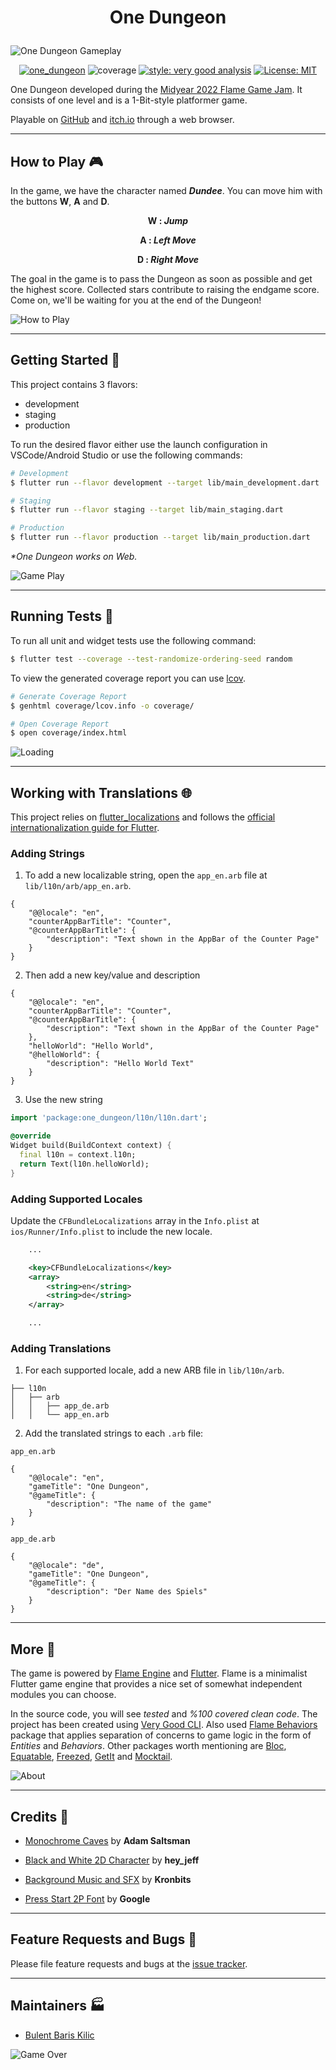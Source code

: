 # <p align="center">One Dungeon</p>

![One Dungeon Gameplay][header_gif]

<div align="center">

[![one_dungeon][build_status_badge]][workflow_link]
![coverage][coverage_badge]
[![style: very good analysis][very_good_analysis_badge]][very_good_analysis_link]
[![License: MIT][license_badge]][license_link]

</div>

One Dungeon developed during the [Midyear 2022 Flame Game Jam][flame_game_jam_link]. It consists of one level and is a 1-Bit-style platformer game.

Playable on [GitHub][github_playable_link] and [itch.io][itch_io_playable_link] through a web browser.

---

## How to Play 🎮

In the game, we have the character named _**Dundee**_. You can move him with the buttons **W**, **A** and **D**.

**<p align="center">W : _Jump_</p>**

**<p align="center">A : _Left Move_</p>**

**<p align="center">D : _Right Move_</p>**

The goal in the game is to pass the Dungeon as soon as possible and get the highest score. Collected stars contribute to raising the endgame score. Come on, we'll be waiting for you at the end of the Dungeon!

![How to Play][how_to_play_png]

---

## Getting Started 🚀

This project contains 3 flavors:

- development
- staging
- production

To run the desired flavor either use the launch configuration in VSCode/Android Studio or use the following commands:

```sh
# Development
$ flutter run --flavor development --target lib/main_development.dart

# Staging
$ flutter run --flavor staging --target lib/main_staging.dart

# Production
$ flutter run --flavor production --target lib/main_production.dart
```

_\*One Dungeon works on Web._

![Game Play][game_play_gif]

---

## Running Tests 🧪

To run all unit and widget tests use the following command:

```sh
$ flutter test --coverage --test-randomize-ordering-seed random
```

To view the generated coverage report you can use [lcov](https://github.com/linux-test-project/lcov).

```sh
# Generate Coverage Report
$ genhtml coverage/lcov.info -o coverage/

# Open Coverage Report
$ open coverage/index.html
```

![Loading][loading_gif]

---

## Working with Translations 🌐

This project relies on [flutter_localizations][flutter_localizations_link] and follows the [official internationalization guide for Flutter][internationalization_link].

### Adding Strings

1. To add a new localizable string, open the `app_en.arb` file at `lib/l10n/arb/app_en.arb`.

```arb
{
    "@@locale": "en",
    "counterAppBarTitle": "Counter",
    "@counterAppBarTitle": {
        "description": "Text shown in the AppBar of the Counter Page"
    }
}
```

2. Then add a new key/value and description

```arb
{
    "@@locale": "en",
    "counterAppBarTitle": "Counter",
    "@counterAppBarTitle": {
        "description": "Text shown in the AppBar of the Counter Page"
    },
    "helloWorld": "Hello World",
    "@helloWorld": {
        "description": "Hello World Text"
    }
}
```

3. Use the new string

```dart
import 'package:one_dungeon/l10n/l10n.dart';

@override
Widget build(BuildContext context) {
  final l10n = context.l10n;
  return Text(l10n.helloWorld);
}
```

### Adding Supported Locales

Update the `CFBundleLocalizations` array in the `Info.plist` at `ios/Runner/Info.plist` to include the new locale.

```xml
    ...

    <key>CFBundleLocalizations</key>
	<array>
		<string>en</string>
		<string>de</string>
	</array>

    ...
```

### Adding Translations

1. For each supported locale, add a new ARB file in `lib/l10n/arb`.

```
├── l10n
│   ├── arb
│   │   ├── app_de.arb
│   │   └── app_en.arb
```

2. Add the translated strings to each `.arb` file:

`app_en.arb`

```arb
{
    "@@locale": "en",
    "gameTitle": "One Dungeon",
    "@gameTitle": {
        "description": "The name of the game"
    }
}
```

`app_de.arb`

```arb
{
    "@@locale": "de",
    "gameTitle": "One Dungeon",
    "@gameTitle": {
        "description": "Der Name des Spiels"
    }
}
```

---

## More 📌

The game is powered by [Flame Engine][flame_engine_link] and [Flutter][flutter_link]. Flame is a minimalist Flutter game engine that provides a nice set of somewhat independent modules you can choose.

In the source code, you will see _tested_ and _%100 covered clean code_. The project has been created using [Very Good CLI][very_good_cli_link]. Also used [Flame Behaviors][flame_behaviors_link] package that applies separation of concerns to game logic in the form of _Entities_ and _Behaviors_. Other packages worth mentioning are [Bloc][bloc_link], [Equatable][equatable_link], [Freezed][freezed_link], [GetIt][get_it_link] and [Mocktail][mocktail_link].

![About][about_png]

---

## Credits 🌹

- [Monochrome Caves][monochrome_caves_link] by **Adam Saltsman**

- [Black and White 2D Character][black_and_white_character_link] by **hey_jeff**

- [Background Music and SFX][free_sfx_link] by **Kronbits**

- [Press Start 2P Font][press_start_2p_link] by **Google**

---

## Feature Requests and Bugs 🐛

Please file feature requests and bugs at the [issue tracker][issues_link].

---
## Maintainers 🏭

- [Bulent Baris Kilic][bbk_github_link]

![Game Over][game_over_png]

[coverage_badge]: coverage_badge.svg
[flutter_localizations_link]: https://api.flutter.dev/flutter/flutter_localizations/flutter_localizations-library.html
[internationalization_link]: https://flutter.dev/docs/development/accessibility-and-localization/internationalization
[license_badge]: https://img.shields.io/badge/license-MIT-blue.svg
[license_link]: https://opensource.org/licenses/MIT
[very_good_analysis_badge]: https://img.shields.io/badge/style-very_good_analysis-B22C89.svg
[very_good_analysis_link]: https://pub.dev/packages/very_good_analysis
[very_good_cli_link]: https://github.com/VeryGoodOpenSource/very_good_cli
[build_status_badge]: https://github.com/BBarisKilic/One-Dungeon/actions/workflows/main.yaml/badge.svg
[workflow_link]: https://github.com/BBarisKilic/One-Dungeon/actions/workflows/main.yaml
[header_gif]: art/gameplay_2.gif
[how_to_play_png]: art/how_to_play.png
[game_play_gif]: art/gameplay_1.gif
[loading_gif]: art/loading_page_and_menu.gif
[about_png]: art/about.png
[game_over_png]: art/game_over.png
[flame_game_jam_link]: https://itch.io/jam/2nd-flame-game-jam
[flame_engine_link]: https://flame-engine.org
[flutter_link]: https://flutter.dev
[flame_behaviors_link]: https://github.com/VeryGoodOpenSource/flame_behaviors
[bloc_link]: https://github.com/felangel/bloc/tree/master/packages/bloc
[equatable_link]: https://github.com/felangel/equatable
[freezed_link]: https://github.com/rrousselGit/freezed
[get_it_link]:https://github.com/fluttercommunity/get_it
[mocktail_link]: https://github.com/felangel/mocktail
[monochrome_caves_link]: https://adamatomic.itch.io/mc-caves
[black_and_white_character_link]: https://hey-jeff.itch.io/black-and-white-character
[free_sfx_link]: https://kronbits.itch.io/freesfx
[press_start_2p_link]: https://fonts.google.com/specimen/Press+Start+2P
[issues_link]: https://github.com/BBarisKilic/One-Dungeon/issues
[bbk_github_link]: https://github.com/BBarisKilic
[github_playable_link]: https://bbariskilic.github.io/One-Dungeon
[itch_io_playable_link]: https://bbk-games.itch.io/one-dungeon